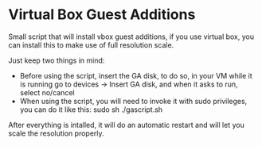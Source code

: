 # Virtual Box Guest Additions

Small script that will install vbox guest additions, if you use virtual box, you can install this to make use of full resolution scale.

Just keep two things in mind:

* Before using the script, insert the GA disk, to do so, in your VM while it is running go to devices -> Insert GA disk, and when it asks to run, select no/cancel 
* When using the script, you will need to invoke it with sudo privileges, you can do it like this: sudo sh ./gascript.sh

After everything is intalled, it will do an automatic restart and will let you scale the resolution properly.
